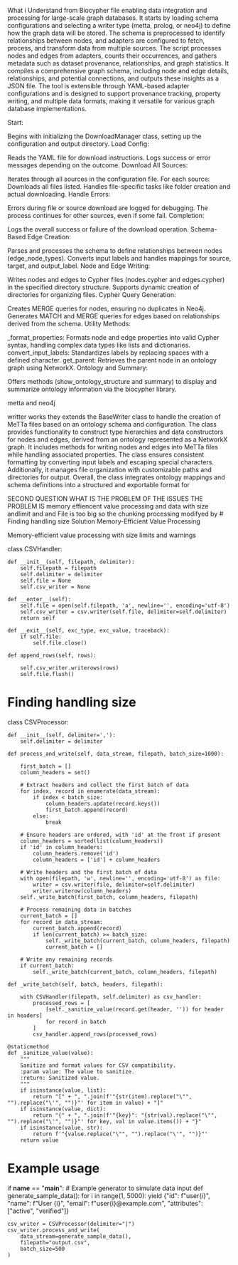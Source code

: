 What i Understand from Biocypher file 
enabling data integration and processing for large-scale graph databases. It starts by loading schema configurations and
selecting a writer type (metta, prolog, or neo4j) to define how the graph data will be stored. The schema is preprocessed to identify 
relationships between nodes, and adapters are configured to fetch, process, and transform data from multiple sources. 
The script processes nodes and edges from adapters, counts their occurrences, and gathers metadata such as dataset provenance, 
relationships, and graph statistics. It compiles a comprehensive graph schema, including node and edge details, relationships, and
potential connections, and outputs these insights as a JSON file. The tool is extensible through YAML-based adapter configurations and 
is designed to support provenance tracking, property writing, and multiple data formats, making it 
versatile for various graph database implementations.



Start:

Begins with initializing the DownloadManager class, setting up the configuration and output directory.
Load Config:

Reads the YAML file for download instructions.
Logs success or error messages depending on the outcome.
Download All Sources:

Iterates through all sources in the configuration file.
For each source:
Downloads all files listed.
Handles file-specific tasks like folder creation and actual downloading.
Handle Errors:

Errors during file or source download are logged for debugging.
The process continues for other sources, even if some fail.
Completion:



Logs the overall success or failure of the download operation.
Schema-Based Edge Creation:

Parses and processes the schema to define relationships between nodes (edge_node_types).
Converts input labels and handles mappings for source, target, and output_label.
Node and Edge Writing:

Writes nodes and edges to Cypher files (nodes.cypher and edges.cypher) in the specified directory structure.
Supports dynamic creation of directories for organizing files.
Cypher Query Generation:

Creates MERGE queries for nodes, ensuring no duplicates in Neo4j.
Generates MATCH and MERGE queries for edges based on relationships derived from the schema.
Utility Methods:

_format_properties: Formats node and edge properties into valid Cypher syntax, handling complex data types like lists and dictionaries.
convert_input_labels: Standardizes labels by replacing spaces with a defined character.
get_parent: Retrieves the parent node in an ontology graph using NetworkX.
Ontology and Summary:

Offers methods (show_ontology_structure and summary) to display and summarize ontology information via the biocypher library.


metta and neo4j

writter works they extends the BaseWriter class to handle the creation of MeTTa files based on an ontology schema and configuration. The class provides functionality to construct type hierarchies and data constructors for nodes and edges, derived from an ontology represented as a NetworkX graph. It includes methods for writing nodes and edges into MeTTa files while handling associated properties. The class ensures consistent formatting by converting input labels and escaping special characters. Additionally, it manages file organization with customizable paths and directories for output. Overall, the class integrates ontology mappings and schema definitions into a structured and exportable format for

SECOND QUESTION WHAT IS THE PROBLEM OF THE ISSUES THE PROBLEM IS memory effiencent value processing and data with size andlimit and and File is too big so the chunking processing modifyed by # Finding handling size 
Solution
Memory-Efficient Value Processing

Memory-efficient value processing with size limits and warnings

class CSVHandler:
    
    def __init__(self, filepath, delimiter):
        self.filepath = filepath
        self.delimiter = delimiter
        self.file = None
        self.csv_writer = None

    def __enter__(self):
        self.file = open(self.filepath, 'a', newline='', encoding='utf-8')
        self.csv_writer = csv.writer(self.file, delimiter=self.delimiter)
        return self

    def __exit__(self, exc_type, exc_value, traceback):
        if self.file:
            self.file.close()

    def append_rows(self, rows):
        
        self.csv_writer.writerows(rows)
        self.file.flush()

# Finding handling size 
class CSVProcessor:
    

    def __init__(self, delimiter=','):
        self.delimiter = delimiter

    def process_and_write(self, data_stream, filepath, batch_size=1000):
       
        first_batch = []
        column_headers = set()

        # Extract headers and collect the first batch of data
        for index, record in enumerate(data_stream):
            if index < batch_size:
                column_headers.update(record.keys())
                first_batch.append(record)
            else:
                break

        # Ensure headers are ordered, with 'id' at the front if present
        column_headers = sorted(list(column_headers))
        if 'id' in column_headers:
            column_headers.remove('id')
            column_headers = ['id'] + column_headers

        # Write headers and the first batch of data
        with open(filepath, 'w', newline='', encoding='utf-8') as file:
            writer = csv.writer(file, delimiter=self.delimiter)
            writer.writerow(column_headers)
        self._write_batch(first_batch, column_headers, filepath)

        # Process remaining data in batches
        current_batch = []
        for record in data_stream:
            current_batch.append(record)
            if len(current_batch) >= batch_size:
                self._write_batch(current_batch, column_headers, filepath)
                current_batch = []

        # Write any remaining records
        if current_batch:
            self._write_batch(current_batch, column_headers, filepath)

    def _write_batch(self, batch, headers, filepath):
        
        with CSVHandler(filepath, self.delimiter) as csv_handler:
            processed_rows = [
                [self._sanitize_value(record.get(header, '')) for header in headers]
                for record in batch
            ]
            csv_handler.append_rows(processed_rows)

    @staticmethod
    def _sanitize_value(value):
        """
        Sanitize and format values for CSV compatibility.
        :param value: The value to sanitize.
        :return: Sanitized value.
        """
        if isinstance(value, list):
            return "[" + ", ".join(f'"{str(item).replace("\"", "").replace("\'", "")}"' for item in value) + "]"
        if isinstance(value, dict):
            return "{" + ", ".join(f'"{key}": "{str(val).replace("\"", "").replace("\'", "")}"' for key, val in value.items()) + "}"
        if isinstance(value, str):
            return f'"{value.replace("\"", "").replace("\'", "")}"'
        return value


# Example usage
if __name__ == "__main__":
    # Example generator to simulate data input
    def generate_sample_data():
        for i in range(1, 5000):
            yield {"id": f"user{i}", "name": f"User {i}", "email": f"user{i}@example.com", "attributes": ["active", "verified"]}

    csv_writer = CSVProcessor(delimiter="|")
    csv_writer.process_and_write(
        data_stream=generate_sample_data(),
        filepath="output.csv",
        batch_size=500
    )



